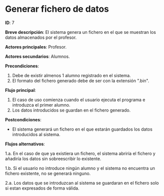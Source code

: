 # Generar fichero de datos

**ID**: 7

**Breve descripción**: El sistema genera un fichero en el que se muestran los datos almacenados por el profesor.

**Actores principales**: Profesor.

**Actores secundarios**: Alumnos.

**Precondiciones**:

1. Debe de existir almenos 1 alumno registrado en el sistema.
2. El formato del fichero generado debe de ser con la extensión ".bin".

**Flujo principal**:

1. El caso de uso comienza cuando el usuario ejecuta el programa e introduzca el primer alumno.
2. Los datos introducidos se guardan en el fichero generado.

**Postcondiciones**:

- El sistema generará un fichero en el que estarán guardados los datos introducidos al sistema.

**Flujos alternativos**:

1.a. En el caso de que ya existiera un fichero, el sistema abriría el fichero y añadiría los datos sin sobreescribir lo existente.

1.b. Si el usuario no introduce ningún alumno y el sistema no encuentra un fichero existente, no se generará ninguno.

2.a. Los datos que se introduzcan al sistema se guardaran en el fichero solo si estan expresados de forma válida.
